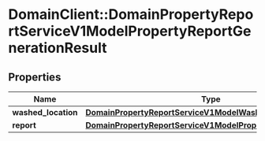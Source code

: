 # DomainClient::DomainPropertyReportServiceV1ModelPropertyReportGenerationResult

## Properties
Name | Type | Description | Notes
------------ | ------------- | ------------- | -------------
**washed_location** | [**DomainPropertyReportServiceV1ModelWashedLocation**](DomainPropertyReportServiceV1ModelWashedLocation.md) |  | [optional] 
**report** | [**DomainPropertyReportServiceV1ModelPropertyReportContainer**](DomainPropertyReportServiceV1ModelPropertyReportContainer.md) |  | [optional] 


